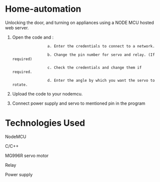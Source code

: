 # Home-automation
Unlocking the door, and turning on appliances using a NODE MCU hosted web server.

1. Open the code and :

                       a. Enter the credentials to connect to a network.

                       b. Change the pin number for servo and relay. (If required)
                       
                       c. Check the credentials and change them if required.
                       
                       d. Enter the angle by which you want the servo to rotate.

2. Upload the code to your nodemcu.

3. Connect power supply and servo to mentioned pin in the program



# Technologies Used
NodeMCU

C/C++

MG996R servo motor

Relay

Power supply



